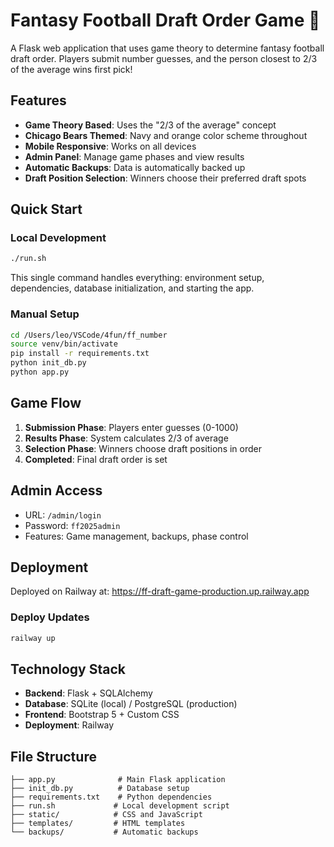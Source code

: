 # Fantasy Football Draft Order Game 🏈

A Flask web application that uses game theory to determine fantasy football draft order. Players submit number guesses, and the person closest to 2/3 of the average wins first pick!

## Features

- **Game Theory Based**: Uses the "2/3 of the average" concept
- **Chicago Bears Themed**: Navy and orange color scheme throughout
- **Mobile Responsive**: Works on all devices
- **Admin Panel**: Manage game phases and view results
- **Automatic Backups**: Data is automatically backed up
- **Draft Position Selection**: Winners choose their preferred draft spots

## Quick Start

### Local Development
```bash
./run.sh
```
This single command handles everything: environment setup, dependencies, database initialization, and starting the app.

### Manual Setup
```bash
cd /Users/leo/VSCode/4fun/ff_number
source venv/bin/activate
pip install -r requirements.txt
python init_db.py
python app.py
```

## Game Flow

1. **Submission Phase**: Players enter guesses (0-1000)
2. **Results Phase**: System calculates 2/3 of average
3. **Selection Phase**: Winners choose draft positions in order
4. **Completed**: Final draft order is set

## Admin Access

- URL: `/admin/login`
- Password: `ff2025admin`
- Features: Game management, backups, phase control

## Deployment

Deployed on Railway at: https://ff-draft-game-production.up.railway.app

### Deploy Updates
```bash
railway up
```

## Technology Stack

- **Backend**: Flask + SQLAlchemy
- **Database**: SQLite (local) / PostgreSQL (production)
- **Frontend**: Bootstrap 5 + Custom CSS
- **Deployment**: Railway

## File Structure

```
├── app.py              # Main Flask application
├── init_db.py          # Database setup
├── requirements.txt    # Python dependencies
├── run.sh             # Local development script
├── static/            # CSS and JavaScript
├── templates/         # HTML templates
└── backups/           # Automatic backups
```